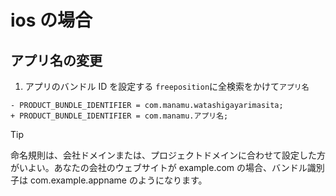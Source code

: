 # ios の場合

## アプリ名の変更

1. アプリのバンドル ID を設定する
   `freeposition`に全検索をかけて`アプリ名`

```例：
- PRODUCT_BUNDLE_IDENTIFIER = com.manamu.watashigayarimasita;
+ PRODUCT_BUNDLE_IDENTIFIER = com.manamu.アプリ名;
```

> [!TIP]
> 命名規則は、会社ドメインまたは、プロジェクトドメインに合わせて設定した方がいよい。あなたの会社のウェブサイトが example.com の場合、バンドル識別子は com.example.appname のようになります。
